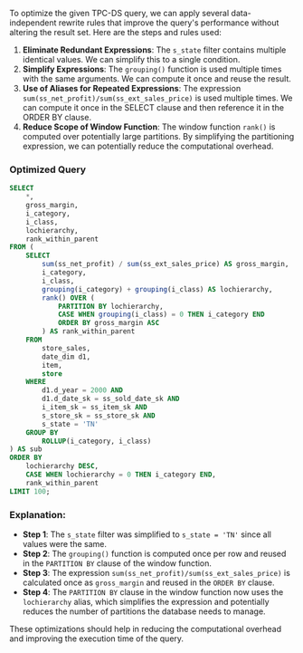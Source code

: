 To optimize the given TPC-DS query, we can apply several data-independent rewrite rules that improve the query's performance without altering the result set. Here are the steps and rules used:

1. **Eliminate Redundant Expressions**: The `s_state` filter contains multiple identical values. We can simplify this to a single condition.
2. **Simplify Expressions**: The `grouping()` function is used multiple times with the same arguments. We can compute it once and reuse the result.
3. **Use of Aliases for Repeated Expressions**: The expression `sum(ss_net_profit)/sum(ss_ext_sales_price)` is used multiple times. We can compute it once in the SELECT clause and then reference it in the ORDER BY clause.
4. **Reduce Scope of Window Function**: The window function `rank()` is computed over potentially large partitions. By simplifying the partitioning expression, we can potentially reduce the computational overhead.

### Optimized Query
```sql
SELECT 
    *,
    gross_margin,
    i_category,
    i_class,
    lochierarchy,
    rank_within_parent
FROM (
    SELECT 
        sum(ss_net_profit) / sum(ss_ext_sales_price) AS gross_margin,
        i_category,
        i_class,
        grouping(i_category) + grouping(i_class) AS lochierarchy,
        rank() OVER (
            PARTITION BY lochierarchy,
            CASE WHEN grouping(i_class) = 0 THEN i_category END 
            ORDER BY gross_margin ASC
        ) AS rank_within_parent
    FROM 
        store_sales,
        date_dim d1,
        item,
        store
    WHERE 
        d1.d_year = 2000 AND 
        d1.d_date_sk = ss_sold_date_sk AND 
        i_item_sk = ss_item_sk AND 
        s_store_sk = ss_store_sk AND 
        s_state = 'TN'
    GROUP BY 
        ROLLUP(i_category, i_class)
) AS sub
ORDER BY 
    lochierarchy DESC,
    CASE WHEN lochierarchy = 0 THEN i_category END,
    rank_within_parent
LIMIT 100;
```

### Explanation:
- **Step 1**: The `s_state` filter was simplified to `s_state = 'TN'` since all values were the same.
- **Step 2**: The `grouping()` function is computed once per row and reused in the `PARTITION BY` clause of the window function.
- **Step 3**: The expression `sum(ss_net_profit)/sum(ss_ext_sales_price)` is calculated once as `gross_margin` and reused in the `ORDER BY` clause.
- **Step 4**: The `PARTITION BY` clause in the window function now uses the `lochierarchy` alias, which simplifies the expression and potentially reduces the number of partitions the database needs to manage.

These optimizations should help in reducing the computational overhead and improving the execution time of the query.